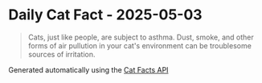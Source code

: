 # Daily Cat Fact - 2025-05-03

> Cats, just like people, are subject to asthma. Dust, smoke, and other forms of air pullution in your cat's environment can be troublesome sources of irritation.

Generated automatically using the [Cat Facts API](https://catfact.ninja)
